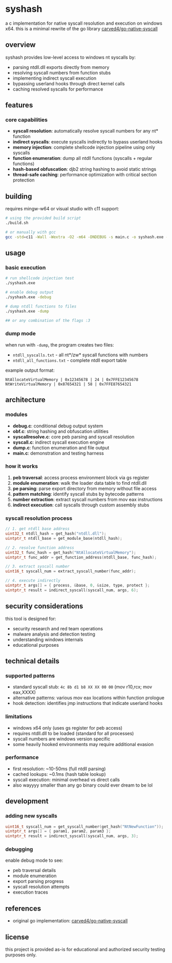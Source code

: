 # syshash

a c implementation for native syscall resolution and execution on windows x64. this is a minimal rewrite of the go library [carved4/go-native-syscall](https://github.com/carved4/go-native-syscall) 

## overview

syshash provides low-level access to windows nt syscalls by:
- parsing ntdll.dll exports directly from memory
- resolving syscall numbers from function stubs
- implementing indirect syscall execution
- bypassing userland hooks through direct kernel calls
- caching resolved syscalls for performance

## features

### core capabilities
- **syscall resolution**: automatically resolve syscall numbers for any nt* function
- **indirect syscalls**: execute syscalls indirectly to bypass userland hooks
- **memory injection**: complete shellcode injection pipeline using only syscalls
- **function enumeration**: dump all ntdll functions (syscalls + regular functions)
- **hash-based obfuscation**: djb2 string hashing to avoid static strings
- **thread-safe caching**: performance optimization with critical section protection

## building

requires mingw-w64 or visual studio with c11 support:

```bash
# using the provided build script
./build.sh

# or manually with gcc
gcc -std=c11 -Wall -Wextra -O2 -m64 -DNDEBUG -s main.c -o syshash.exe -lkernel32 -lntdll -static-libgcc
```

## usage

### basic execution
```bash
# run shellcode injection test
./syshash.exe

# enable debug output
./syshash.exe -debug

# dump ntdll functions to files
./syshash.exe -dump

## or any combination of the flags :3
```

### dump mode
when run with `-dump`, the program creates two files:
- `ntdll_syscalls.txt` - all nt*/zw* syscall functions with numbers
- `ntdll_all_functions.txt` - complete ntdll export table

example output format:
```
NtAllocateVirtualMemory | 0x12345678 | 24 | 0x7FFE12345678
NtWriteVirtualMemory | 0x87654321 | 58 | 0x7FFE87654321
```

## architecture

### modules

- **debug.c**: conditional debug output system
- **obf.c**: string hashing and obfuscation utilities  
- **syscallresolve.c**: core peb parsing and syscall resolution
- **syscall.c**: indirect syscall execution engine
- **dump.c**: function enumeration and file output
- **main.c**: demonstration and testing harness

### how it works

1. **peb traversal**: access process environment block via gs register
2. **module enumeration**: walk the loader data table to find ntdll.dll
3. **pe parsing**: parse export directory from memory without file access
4. **pattern matching**: identify syscall stubs by bytecode patterns
5. **number extraction**: extract syscall numbers from mov eax instructions
6. **indirect execution**: call syscalls through custom assembly stubs

### syscall resolution process

```c
// 1. get ntdll base address
uint32_t ntdll_hash = get_hash("ntdll.dll");
uintptr_t ntdll_base = get_module_base(ntdll_hash);

// 2. resolve function address
uint32_t func_hash = get_hash("NtAllocateVirtualMemory");
uintptr_t func_addr = get_function_address(ntdll_base, func_hash);

// 3. extract syscall number
uint16_t syscall_num = extract_syscall_number(func_addr);

// 4. execute indirectly
uintptr_t args[] = { process, &base, 0, &size, type, protect };
uintptr_t result = indirect_syscall(syscall_num, args, 6);
```

## security considerations

this tool is designed for:
- security research and red team operations
- malware analysis and detection testing
- understanding windows internals
- educational purposes


## technical details

### supported patterns
- standard syscall stub: `4c 8b d1 b8 XX XX 00 00` (mov r10,rcx; mov eax,XXXX)
- alternative patterns: various mov eax locations within function prologue
- hook detection: identifies jmp instructions that indicate userland hooks

### limitations
- windows x64 only (uses gs register for peb access)
- requires ntdll.dll to be loaded (standard for all processes)
- syscall numbers are windows version specific
- some heavily hooked environments may require additional evasion

### performance
- first resolution: ~10-50ms (full ntdll parsing)
- cached lookups: ~0.1ms (hash table lookup)
- syscall execution: minimal overhead vs direct calls
- also wayyyy smaller than any go binary could ever dream to be lol

## development

### adding new syscalls
```c
uint16_t syscall_num = get_syscall_number(get_hash("NtNewFunction"));
uintptr_t args[] = { param1, param2, param3 };
uintptr_t result = indirect_syscall(syscall_num, args, 3);
```

### debugging
enable debug mode to see:
- peb traversal details
- module enumeration
- export parsing progress
- syscall resolution attempts
- execution traces

## references

- original go implementation: [carved4/go-native-syscall](https://github.com/carved4/go-native-syscall)


## license

this project is provided as-is for educational and authorized security testing purposes only. 
